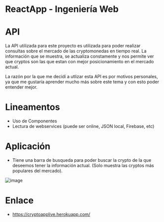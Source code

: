 # ReactApp - Ingeniería Web
 
# API
La API utilizada para este proyecto es utilizada para poder realizar consultas sobre el mercado de las cryptomonedas en tiempo real. La información que se muestra, se actualiza constamente y nos permite ver que cryptos son las que estan con mejor posicionamiento en el mercado actual.

La razón por la que me decidí a utlizar esta API es por motivos personales, ya que me gustaría aprender mucho más sobre este tema y con esto poder entender mejor.

# Lineamentos
- Uso de Componentes
- Lectura de webservices (puede ser online, JSON local, Firebase, etc)

# Aplicación
- Tiene una barra de busqueda para poder buscar la crypto de la que deseemos tener la información actual. (Solo muestra las cryptos más populares del mercado).


![image](https://user-images.githubusercontent.com/80792944/152270361-a2f0a065-c128-4486-9f5b-452e1b97b79f.png)

# Enlace
- https://cryptoapplive.herokuapp.com/

